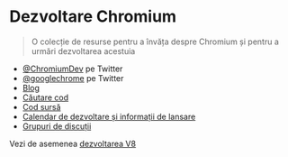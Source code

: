 # Dezvoltare Chromium

> O colecție de resurse pentru a învăța despre Chromium și pentru a urmări dezvoltarea acestuia

- [@ChromiumDev](https://twitter.com/ChromiumDev) pe Twitter
- [@googlechrome](https://twitter.com/googlechrome) pe Twitter
- [Blog](https://blog.chromium.org)
- [Căutare cod](https://cs.chromium.org/)
- [Cod sursă](https://cs.chromium.org/chromium/src/)
- [Calendar de dezvoltare și informații de lansare](https://www.chromium.org/developers/calendar)
- [Grupuri de discuții](https://www.chromium.org/developers/discussion-groups)

Vezi de asemenea [dezvoltarea V8](v8-development.md)
